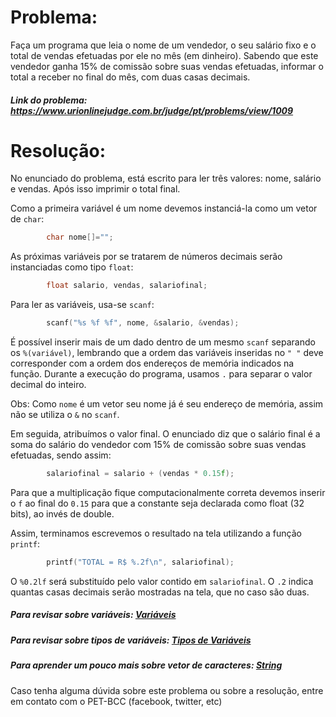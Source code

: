 # Problema:
 
Faça um programa que leia o nome de um vendedor, o seu salário fixo e o total de vendas efetuadas por ele no mês (em dinheiro). Sabendo que este vendedor ganha 15% de comissão sobre suas vendas efetuadas, informar o total a receber no final do mês, com duas casas decimais.
 
##### Link do problema: https://www.urionlinejudge.com.br/judge/pt/problems/view/1009
 
# Resolução:
 
No enunciado do problema, está escrito para ler três valores: nome, salário e vendas. Após isso imprimir o total final.
 
Como a primeira variável é um nome devemos instanciá-la como um vetor de `char`:
 
```c
        char nome[]="";
```
 
As próximas variáveis por se tratarem de números decimais serão instanciadas como tipo `float`:
 
```c
        float salario, vendas, salariofinal; 
``` 
 
Para ler as variáveis, usa-se `scanf`:
 
```c
        scanf("%s %f %f", nome, &salario, &vendas);
```
 
É possível inserir mais de um dado dentro de um mesmo `scanf` separando os `%(variável)`, lembrando que a ordem das variáveis inseridas no `" "` deve corresponder com a ordem dos endereços de memória indicados na função. Durante a execução do programa, usamos `.` para separar o valor decimal do inteiro.
 
Obs: Como `nome` é um vetor seu nome já é seu endereço de memória, assim não se utiliza o `&` no `scanf`.
 
Em seguida, atribuímos o valor final. O enunciado diz que o salário final é a soma do salário do vendedor com 15% de comissão sobre suas vendas efetuadas, sendo assim:
 
```c
        salariofinal = salario + (vendas * 0.15f);
```
 
Para que a multiplicação fique computacionalmente correta devemos inserir o `f` ao final do `0.15` para que a constante seja declarada como float (32 bits), ao invés de double.
 
 
Assim, terminamos escrevemos o resultado na tela utilizando a função `printf`:
 
```c
        printf("TOTAL = R$ %.2f\n", salariofinal);
```
 
O `%0.2lf` será substituído pelo valor contido em `salariofinal`. O `.2` indica quantas casas decimais serão mostradas na tela, que no caso são duas.
 
##### Para revisar sobre variáveis: [Variáveis](http://linguagemc.com.br/variaveis-em-linguagem-c/)
 
##### Para revisar sobre tipos de variáveis: [Tipos de Variáveis](http://linguagemc.com.br/tipos-de-dados-em-c/)
 
##### Para aprender um pouco mais sobre vetor de caracteres: [String](http://linguagemc.com.br/string-em-c-vetor-de-caracteres/)
 
Caso tenha alguma dúvida sobre este problema ou sobre a resolução, entre em contato com o PET-BCC (facebook, twitter, etc)
 
